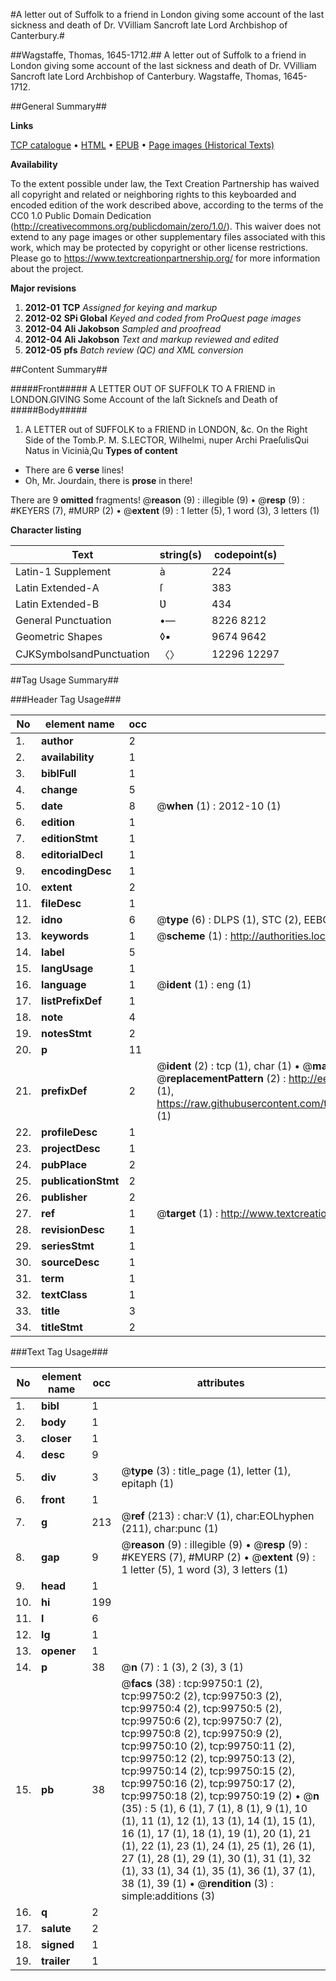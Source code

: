 #A letter out of Suffolk to a friend in London giving some account of the last sickness and death of Dr. VVilliam Sancroft late Lord Archbishop of Canterbury.#

##Wagstaffe, Thomas, 1645-1712.##
A letter out of Suffolk to a friend in London giving some account of the last sickness and death of Dr. VVilliam Sancroft late Lord Archbishop of Canterbury.
Wagstaffe, Thomas, 1645-1712.

##General Summary##

**Links**

[TCP catalogue](http://www.ota.ox.ac.uk/tcp/)  • 
[HTML](http://tei.it.ox.ac.uk/tcp/Texts-HTML/free/A65/A65977.html)  • 
[EPUB](http://tei.it.ox.ac.uk/tcp/Texts-EPUB/free/A65/A65977.epub) • 
[Page images (Historical Texts)](https://historicaltexts.jisc.ac.uk/eebo-13494023e)

**Availability**

To the extent possible under law, the Text Creation Partnership has waived all copyright and related or neighboring rights to this keyboarded and encoded edition of the work described above, according to the terms of the CC0 1.0 Public Domain Dedication (http://creativecommons.org/publicdomain/zero/1.0/). This waiver does not extend to any page images or other supplementary files associated with this work, which may be protected by copyright or other license restrictions. Please go to https://www.textcreationpartnership.org/ for more information about the project.

**Major revisions**

1. __2012-01__ __TCP__ *Assigned for keying and markup*
1. __2012-02__ __SPi Global__ *Keyed and coded from ProQuest page images*
1. __2012-04__ __Ali Jakobson__ *Sampled and proofread*
1. __2012-04__ __Ali Jakobson__ *Text and markup reviewed and edited*
1. __2012-05__ __pfs__ *Batch review (QC) and XML conversion*

##Content Summary##

#####Front#####
A LETTER OUT OF SUFFOLK TO A FRIEND in LONDON.GIVING Some Account of the laſt Sickneſs and Death of 
#####Body#####

1. A LETTER out of SƲFFOLK to a FRIEND in LONDON, &c.
On the Right Side of the Tomb.P. M. S.LECTOR, Wilhelmi, nuper Archi PraeſulisQui Natus in Vicinià,Qu
**Types of content**

  * There are 6 **verse** lines!
  * Oh, Mr. Jourdain, there is **prose** in there!

There are 9 **omitted** fragments! 
 @__reason__ (9) : illegible (9)  •  @__resp__ (9) : #KEYERS (7), #MURP (2)  •  @__extent__ (9) : 1 letter (5), 1 word (3), 3 letters (1)

**Character listing**


|Text|string(s)|codepoint(s)|
|---|---|---|
|Latin-1 Supplement|à|224|
|Latin Extended-A|ſ|383|
|Latin Extended-B|Ʋ|434|
|General Punctuation|•—|8226 8212|
|Geometric Shapes|◊▪|9674 9642|
|CJKSymbolsandPunctuation|〈〉|12296 12297|

##Tag Usage Summary##

###Header Tag Usage###

|No|element name|occ|attributes|
|---|---|---|---|
|1.|__author__|2||
|2.|__availability__|1||
|3.|__biblFull__|1||
|4.|__change__|5||
|5.|__date__|8| @__when__ (1) : 2012-10 (1)|
|6.|__edition__|1||
|7.|__editionStmt__|1||
|8.|__editorialDecl__|1||
|9.|__encodingDesc__|1||
|10.|__extent__|2||
|11.|__fileDesc__|1||
|12.|__idno__|6| @__type__ (6) : DLPS (1), STC (2), EEBO-CITATION (1), OCLC (1), VID (1)|
|13.|__keywords__|1| @__scheme__ (1) : http://authorities.loc.gov/ (1)|
|14.|__label__|5||
|15.|__langUsage__|1||
|16.|__language__|1| @__ident__ (1) : eng (1)|
|17.|__listPrefixDef__|1||
|18.|__note__|4||
|19.|__notesStmt__|2||
|20.|__p__|11||
|21.|__prefixDef__|2| @__ident__ (2) : tcp (1), char (1)  •  @__matchPattern__ (2) : ([0-9\-]+):([0-9IVX]+) (1), (.+) (1)  •  @__replacementPattern__ (2) : http://eebo.chadwyck.com/downloadtiff?vid=$1&page=$2 (1), https://raw.githubusercontent.com/textcreationpartnership/Texts/master/tcpchars.xml#$1 (1)|
|22.|__profileDesc__|1||
|23.|__projectDesc__|1||
|24.|__pubPlace__|2||
|25.|__publicationStmt__|2||
|26.|__publisher__|2||
|27.|__ref__|1| @__target__ (1) : http://www.textcreationpartnership.org/docs/. (1)|
|28.|__revisionDesc__|1||
|29.|__seriesStmt__|1||
|30.|__sourceDesc__|1||
|31.|__term__|1||
|32.|__textClass__|1||
|33.|__title__|3||
|34.|__titleStmt__|2||


###Text Tag Usage###

|No|element name|occ|attributes|
|---|---|---|---|
|1.|__bibl__|1||
|2.|__body__|1||
|3.|__closer__|1||
|4.|__desc__|9||
|5.|__div__|3| @__type__ (3) : title_page (1), letter (1), epitaph (1)|
|6.|__front__|1||
|7.|__g__|213| @__ref__ (213) : char:V (1), char:EOLhyphen (211), char:punc (1)|
|8.|__gap__|9| @__reason__ (9) : illegible (9)  •  @__resp__ (9) : #KEYERS (7), #MURP (2)  •  @__extent__ (9) : 1 letter (5), 1 word (3), 3 letters (1)|
|9.|__head__|1||
|10.|__hi__|199||
|11.|__l__|6||
|12.|__lg__|1||
|13.|__opener__|1||
|14.|__p__|38| @__n__ (7) : 1 (3), 2 (3), 3 (1)|
|15.|__pb__|38| @__facs__ (38) : tcp:99750:1 (2), tcp:99750:2 (2), tcp:99750:3 (2), tcp:99750:4 (2), tcp:99750:5 (2), tcp:99750:6 (2), tcp:99750:7 (2), tcp:99750:8 (2), tcp:99750:9 (2), tcp:99750:10 (2), tcp:99750:11 (2), tcp:99750:12 (2), tcp:99750:13 (2), tcp:99750:14 (2), tcp:99750:15 (2), tcp:99750:16 (2), tcp:99750:17 (2), tcp:99750:18 (2), tcp:99750:19 (2)  •  @__n__ (35) : 5 (1), 6 (1), 7 (1), 8 (1), 9 (1), 10 (1), 11 (1), 12 (1), 13 (1), 14 (1), 15 (1), 16 (1), 17 (1), 18 (1), 19 (1), 20 (1), 21 (1), 22 (1), 23 (1), 24 (1), 25 (1), 26 (1), 27 (1), 28 (1), 29 (1), 30 (1), 31 (1), 32 (1), 33 (1), 34 (1), 35 (1), 36 (1), 37 (1), 38 (1), 39 (1)  •  @__rendition__ (3) : simple:additions (3)|
|16.|__q__|2||
|17.|__salute__|2||
|18.|__signed__|1||
|19.|__trailer__|1||
